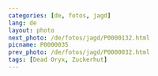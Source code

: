 ```yaml
---
categories: [de, fotos, jagd]
lang: de
layout: photo
next_photo: /de/fotos/jagd/P0000132.html
picname: P0000035
prev_photo: /de/fotos/jagd/P0000032.html
tags: [Dead Oryx, Zuckerhut]
---
```

